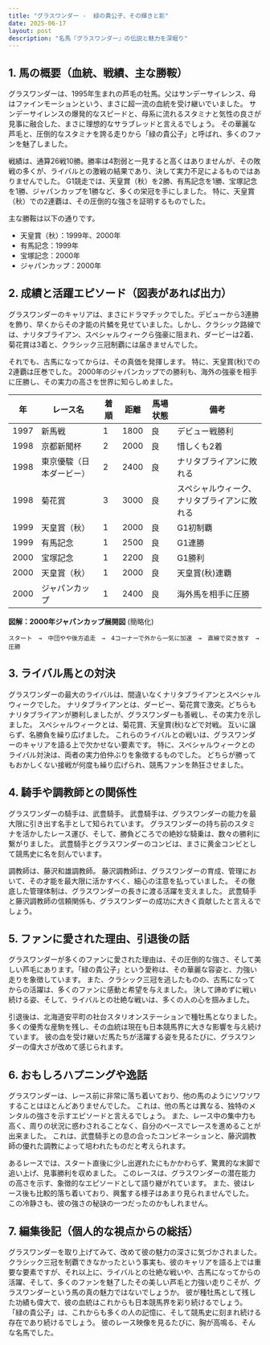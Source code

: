 ```yaml
---
title: "グラスワンダー -  緑の貴公子、その輝きと影"
date: 2025-06-17
layout: post
description: "名馬『グラスワンダー』の伝説と魅力を深堀り"
---
```


## 1. 馬の概要（血統、戦績、主な勝鞍）

グラスワンダーは、1995年生まれの芦毛の牡馬。父はサンデーサイレンス、母はファインモーションという、まさに超一流の血統を受け継いでいました。  サンデーサイレンスの爆発的なスピードと、母系に流れるスタミナと気性の良さが見事に融合した、まさに理想的なサラブレッドと言えるでしょう。  その華麗な芦毛と、圧倒的なスタミナを誇る走りから「緑の貴公子」と呼ばれ、多くのファンを魅了しました。

戦績は、通算26戦10勝。勝率は4割弱と一見すると高くはありませんが、その敗戦の多くが、ライバルとの激戦の結果であり、決して実力不足によるものではありませんでした。  G1競走では、天皇賞（秋）を2勝、有馬記念を1勝、宝塚記念を1勝、ジャパンカップを1勝など、多くの栄冠を手にしました。  特に、天皇賞（秋）での2連覇は、その圧倒的な強さを証明するものでした。

主な勝鞍は以下の通りです。

* 天皇賞（秋）：1999年、2000年
* 有馬記念：1999年
* 宝塚記念：2000年
* ジャパンカップ：2000年


## 2. 成績と活躍エピソード（図表があれば出力）

グラスワンダーのキャリアは、まさにドラマチックでした。デビューから3連勝を飾り、早くからその才能の片鱗を見せていました。しかし、クラシック路線では、ナリタブライアン、スペシャルウィークら強豪に阻まれ、ダービーは2着、菊花賞は3着と、クラシック三冠制覇には届きませんでした。

それでも、古馬になってからは、その真価を発揮します。  特に、天皇賞(秋)での2連覇は圧巻でした。  2000年のジャパンカップでの勝利も、海外の強豪を相手に圧勝し、その実力の高さを世界に知らしめました。

| 年 | レース名             | 着順 | 距離 | 馬場状態 | 備考                                      |
|---|----------------------|-----|-----|---------|-------------------------------------------|
| 1997 | 新馬戦             | 1   | 1800 | 良      | デビュー戦勝利                            |
| 1998 | 京都新聞杯           | 2   | 2000 | 良      | 惜しくも2着                               |
| 1998 | 東京優駿（日本ダービー）| 2   | 2400 | 良      | ナリタブライアンに敗れる                   |
| 1998 | 菊花賞             | 3   | 3000 | 良      | スペシャルウィーク、ナリタブライアンに敗れる |
| 1999 | 天皇賞（秋）         | 1   | 2000 | 良      | G1初制覇                                  |
| 1999 | 有馬記念           | 1   | 2500 | 良      | G1連勝                                  |
| 2000 | 宝塚記念           | 1   | 2200 | 良      | G1勝利                                  |
| 2000 | 天皇賞（秋）         | 1   | 2000 | 良      | 天皇賞(秋)連覇                            |
| 2000 | ジャパンカップ       | 1   | 2400 | 良      | 海外馬を相手に圧勝                        |


**図解：2000年ジャパンカップ展開図** (簡略化)

```
スタート　→　中団やや後方追走　→　4コーナーで外から一気に加速　→　直線で突き放す　→　圧勝
```


## 3. ライバル馬との対決

グラスワンダーの最大のライバルは、間違いなくナリタブライアンとスペシャルウィークでした。  ナリタブライアンとは、ダービー、菊花賞で激突。どちらもナリタブライアンが勝利しましたが、グラスワンダーも善戦し、その実力を示しました。 スペシャルウィークとは、菊花賞、天皇賞(秋)などで対戦。  互いに譲らず、名勝負を繰り広げました。  これらのライバルとの戦いは、グラスワンダーのキャリアを語る上で欠かせない要素です。  特に、スペシャルウィークとのライバル対決は、両者の実力伯仲ぶりを象徴するものでした。  どちらが勝ってもおかしくない接戦が何度も繰り広げられ、競馬ファンを熱狂させました。


## 4. 騎手や調教師との関係性

グラスワンダーの騎手は、武豊騎手。  武豊騎手は、グラスワンダーの能力を最大限に引き出す名手として知られています。  グラスワンダーの持ち前のスタミナを活かしたレース運び、そして、勝負どころでの絶妙な騎乗は、数々の勝利に繋がりました。  武豊騎手とグラスワンダーのコンビは、まさに黄金コンビとして競馬史に名を刻んでいます。

調教師は、藤沢和雄調教師。  藤沢調教師は、グラスワンダーの育成、管理において、その才能を最大限に活かすべく、細心の注意を払っていました。  その徹底した管理体制は、グラスワンダーの長きに渡る活躍を支えました。  武豊騎手と藤沢調教師の信頼関係も、グラスワンダーの成功に大きく貢献したと言えるでしょう。


## 5. ファンに愛された理由、引退後の話

グラスワンダーが多くのファンに愛された理由は、その圧倒的な強さ、そして美しい芦毛にあります。「緑の貴公子」という愛称は、その華麗な容姿と、力強い走りを象徴しています。  また、クラシック三冠を逃したものの、古馬になってからの活躍は、多くのファンに感動と希望を与えました。  決して諦めずに戦い続ける姿、そして、ライバルとの壮絶な戦いは、多くの人の心を掴みました。

引退後は、北海道安平町の社台スタリオンステーションで種牡馬となりました。  多くの優秀な産駒を残し、その血統は現在も日本競馬界に大きな影響を与え続けています。  彼の血を受け継いだ馬たちが活躍する姿を見るたびに、グラスワンダーの偉大さが改めて感じられます。


## 6. おもしろハプニングや逸話

グラスワンダーは、レース前に非常に落ち着いており、他の馬のようにソワソワすることはほとんどありませんでした。  これは、他の馬とは異なる、独特のメンタルの強さを示すエピソードと言えるでしょう。  また、レース中の集中力も高く、周りの状況に惑わされることなく、自分のペースでレースを進めることが出来ました。  これは、武豊騎手との息の合ったコンビネーションと、藤沢調教師の優れた調教によって培われたものだと考えられます。

あるレースでは、スタート直後に少し出遅れたにもかかわらず、驚異的な末脚で追い上げ、見事勝利を収めました。  このレースは、グラスワンダーの潜在能力の高さを示す、象徴的なエピソードとして語り継がれています。  また、彼はレース後も比較的落ち着いており、興奮する様子はあまり見られませんでした。  この冷静さも、彼の強さの秘訣の一つだったのかもしれません。


## 7. 編集後記（個人的な視点からの総括）

グラスワンダーを取り上げてみて、改めて彼の魅力の深さに気づかされました。  クラシック三冠を制覇できなかったという事実も、彼のキャリアを語る上では重要な要素ですが、それ以上に、ライバルとの壮絶な戦いや、古馬になってからの活躍、そして、多くのファンを魅了したその美しい芦毛と力強い走りこそが、グラスワンダーという馬の真の魅力ではないでしょうか。  彼が種牡馬として残した功績も偉大で、彼の血統はこれからも日本競馬界を彩り続けるでしょう。  「緑の貴公子」は、これからも多くの人の記憶に、そして競馬史に刻まれ続ける存在であり続けるでしょう。  彼のレース映像を見るたびに、胸が高鳴る、そんな名馬でした。
